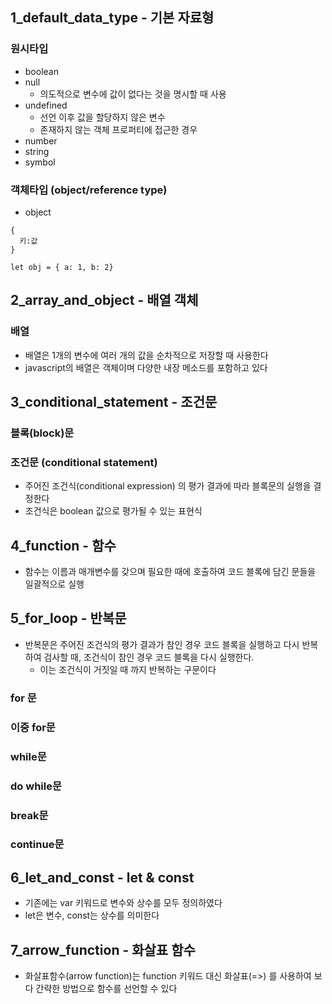 ## 1_default_data_type - 기본 자료형

### 원시타입

- boolean
- null
  - 의도적으로 변수에 값이 없다는 것을 명시할 때 사용
- undefined
  - 선언 이후 값을 할당하지 않은 변수
  - 존재하지 않는 객체 프로퍼티에 접근한 경우
- number
- string
- symbol

### 객체타입 (object/reference type)

- object

```
{
  키:값
}

let obj = { a: 1, b: 2}
```

## 2_array_and_object - 배열 객체

### 배열

- 배열은 1개의 변수에 여러 개의 값을 순차적으로 저장할 때 사용한다
- javascript의 배열은 객체이며 다양한 내장 메소드를 포함하고 있다

## 3_conditional_statement - 조건문

### 블록(block)문

### 조건문 (conditional statement)

- 주어진 조건식(conditional expression) 의 평가 결과에 따라 블록문의 실행을 결정한다
- 조건식은 boolean 값으로 평가될 수 있는 표현식

## 4_function - 함수

- 함수는 이름과 매개변수를 갖으며 필요한 때에 호출하여 코드 블록에 담긴 문들을 일괄적으로 실행

## 5_for_loop - 반복문

- 반복문은 주어진 조건식의 평가 결과가 참인 경우 코드 블록을 실행하고 다시 반복하여 검사할 때, 조건식이 참인 경우 코드 블록을 다시 실행한다.
  - 이는 조건식이 거짓일 때 까지 반복하는 구문이다

### for 문

### 이중 for문

### while문

### do while문

### break문

### continue문

## 6_let_and_const - let & const

- 기존에는 var 키워드로 변수와 상수를 모두 정의하였다
- let은 변수, const는 상수를 의미한다

## 7_arrow_function - 화살표 함수
- 화살표함수(arrow function)는 function 키워드 대신 화살표(=>) 를 사용하여 보다 간략한 방법으로 함수를 선언할 수 있다
